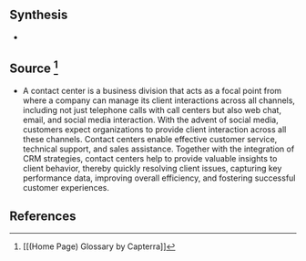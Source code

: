 ## Synthesis
- 
## Source [^1]
- A contact center is a business division that acts as a focal point from where a company can manage its client interactions across all channels, including not just telephone calls with call centers but also web chat, email, and social media interaction. With the advent of social media, customers expect organizations to provide client interaction across all these channels. Contact centers enable effective customer service, technical support, and sales assistance. Together with the integration of CRM strategies, contact centers help to provide valuable insights to client behavior, thereby quickly resolving client issues, capturing key performance data, improving overall efficiency, and fostering successful customer experiences.
## References

[^1]: [[(Home Page) Glossary by Capterra]]